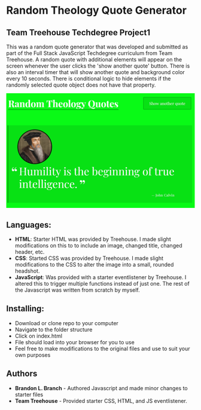 # Random Theology Quote Generator
## Team Treehouse Techdegree Project1
This was a random quote generator that was developed and submitted as part of the Full Stack JavaScript Techdegree curriculum from Team Treehouse.
A random quote with additional elements will appear on the screen whenever the user clicks the 'show another quote' button.
There is also an interval timer that will show another quote and background color every 10 seconds.  There is conditional logic to hide elements if the randomly selected quote object does not have that property.  

![](img/sampleScreenshot.PNG)

## Languages:
* **HTML**: Starter HTML was provided by Treehouse.  I made slight modifications on this to to include an image, changed title, changed header, etc.
* **CSS**: Started CSS was provided by Treehouse.  I made slight modifications to the CSS to alter the image into a small, rounded headshot.  
* **JavaScript**: Was provided with a starter eventlistener by Treehouse.  I altered this to trigger multiple functions instead of just one.  The rest of the Javascript was written from scratch by myself.  

## Installing:

* Download or clone repo to your computer
* Navigate to the folder structure
* Click on index.html 
* File should load into your browser for you to use
* Feel free to make modifications to the original files and use to suit your own purposes

## Authors

* **Brandon L. Branch** - Authored Javascript and made minor changes to starter files 
* **Team Treehouse** - Provided starter CSS, HTML, and JS eventlistener.



